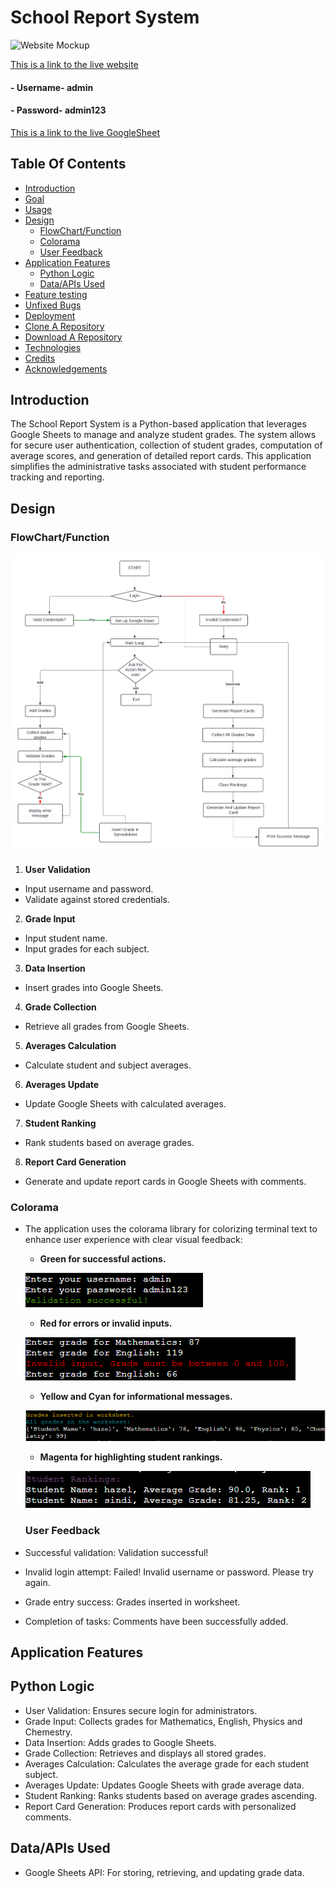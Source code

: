 # School Report System

![Website Mockup](assets/images/readme/)

[This is a link to the live website]()
#### - Username- admin
#### - Password- admin123

[This is a link to the live GoogleSheet]()

## Table Of Contents
- [Introduction](#Introduction)
- [Goal](#goal)
- [Usage](#usage)
- [Design](#Design) 
  * [FlowChart/Function](#flowchartfunction)
  * [Colorama](#colorama)
  * [User Feedback](#User-feedback)
- [Application Features](#application-features)
  * [Python Logic](#python-logic)
  * [Data/APIs Used](#dataapis-used)
- [Feature testing](#feature-testing)
- [Unfixed Bugs](#unfixed-bugs)  
- [Deployment](#deployment)
- [Clone A Repository](#how-to-run-the-project-locally)
- [Download A Repository](#download-the-repository) 
- [Technologies](#technologies)
- [Credits](#credits)  
- [Acknowledgements](#acknowledgements) 


## Introduction
The School Report System is a Python-based application that leverages Google Sheets to manage and analyze student grades. The system allows for secure user authentication, collection of student grades, computation of average scores, and generation of detailed report cards. This application simplifies the administrative tasks associated with student performance tracking and reporting.

## Design
### FlowChart/Function
![Flowchart](assets/images/readme/school_report_system.png)

1. **User Validation**
- Input username and password.
- Validate against stored credentials.
2. **Grade Input**
- Input student name.
- Input grades for each subject.
3. **Data Insertion**
- Insert grades into Google Sheets.
4. **Grade Collection**
- Retrieve all grades from Google Sheets.
5. **Averages Calculation**
- Calculate student and subject averages.
6. **Averages Update**
- Update Google Sheets with calculated averages.
7. **Student Ranking**
- Rank students based on average grades.
8. **Report Card Generation**
- Generate and update report cards in Google Sheets with comments.

### Colorama
- The application uses the colorama library for colorizing terminal text to enhance user experience with clear visual feedback:
  * **Green for successful actions.**

  ![green](assets/images/readme/colorama_one.png)

  * **Red for errors or invalid inputs.**

  ![red](assets/images/readme/colorama_two.png)

  * **Yellow and Cyan for informational messages.**

  ![yellow & cyan](assets/images/readme/colorama_three.png)

  * **Magenta for highlighting student rankings.**

  ![magenta](assets/images/readme/colorama_four.png)

  ### User Feedback
- Successful validation: Validation successful!
- Invalid login attempt: Failed! Invalid username or password. Please try again.
- Grade entry success: Grades inserted in worksheet.
- Completion of tasks: Comments have been successfully added.

## Application Features
## Python Logic
- User Validation: Ensures secure login for administrators.
- Grade Input: Collects grades for Mathematics, English, Physics and Chemestry.
- Data Insertion: Adds grades to Google Sheets.
- Grade Collection: Retrieves and displays all stored grades.
- Averages Calculation: Calculates the average grade for each student subject.
- Averages Update: Updates Google Sheets with grade average data.
- Student Ranking: Ranks students based on average grades ascending.
- Report Card Generation: Produces report cards with personalized comments.

## Data/APIs Used
- Google Sheets API: For storing, retrieving, and updating grade data.